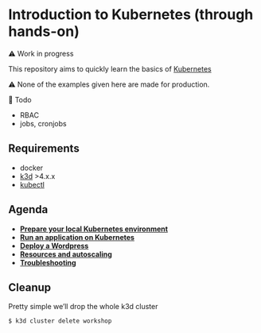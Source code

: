 # Introduction to Kubernetes (through hands-on)

:warning: Work in progress

This repository aims to quickly learn the basics of [Kubernetes](https://kubernetes.io/)

:warning: None of the examples given here are made for production.

:construction: Todo

* RBAC
* jobs, cronjobs

## Requirements

* docker
* [k3d](https://k3d.io/) >4.x.x
* [kubectl](https://kubernetes.io/docs/tasks/tools/#kubectl)

## Agenda

* **[Prepare your local Kubernetes environment](docs/01_local_kubernetes.md)**
* **[Run an application on Kubernetes](docs/02_run_an_application.md)**
* **[Deploy a Wordpress](docs/03_wordpress.md)**
* **[Resources and autoscaling](docs/04_resources_autoscale.md)**
* **[Troubleshooting](docs/05_troubleshooting.md)**

## Cleanup

Pretty simple we’ll drop the whole k3d cluster

```console
$ k3d cluster delete workshop
```